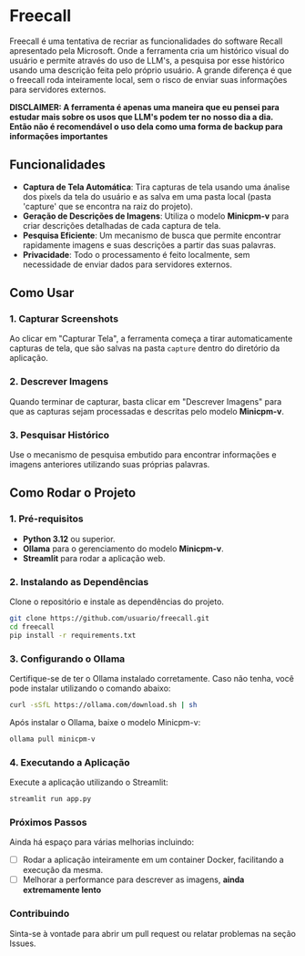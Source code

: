 # Freecall

Freecall é uma tentativa de recriar as funcionalidades do software Recall apresentado pela Microsoft. Onde a ferramenta cria um histórico visual do usuário e permite através do uso de LLM's, a pesquisa por esse histórico usando uma descrição feita pelo próprio usuário. A grande diferença é que o freecall roda inteiramente local, sem o risco de enviar suas informações para servidores externos.

**DISCLAIMER: A ferramenta é apenas uma maneira que eu pensei para estudar mais sobre os usos que LLM's podem ter no nosso dia a dia. Então não é recomendável o uso dela como uma forma de backup para informações importantes**

## Funcionalidades

- **Captura de Tela Automática**: Tira capturas de tela usando uma ánalise dos pixels da tela do usuário e as salva em uma pasta local (pasta 'capture' que se encontra na raiz do projeto).
- **Geração de Descrições de Imagens**: Utiliza o modelo **Minicpm-v** para criar descrições detalhadas de cada captura de tela.
- **Pesquisa Eficiente**: Um mecanismo de busca que permite encontrar rapidamente imagens e suas descrições a partir das suas palavras.
- **Privacidade**: Todo o processamento é feito localmente, sem necessidade de enviar dados para servidores externos.

## Como Usar

### 1. Capturar Screenshots
Ao clicar em "Capturar Tela", a ferramenta começa a tirar automaticamente capturas de tela, que são salvas na pasta `capture` dentro do diretório da aplicação.

### 2. Descrever Imagens
Quando terminar de capturar, basta clicar em "Descrever Imagens" para que as capturas sejam processadas e descritas pelo modelo **Minicpm-v**.

### 3. Pesquisar Histórico
Use o mecanismo de pesquisa embutido para encontrar informações e imagens anteriores utilizando suas próprias palavras.

## Como Rodar o Projeto

### 1. Pré-requisitos

- **Python 3.12** ou superior.
- **Ollama** para o gerenciamento do modelo **Minicpm-v**.
- **Streamlit** para rodar a aplicação web.

### 2. Instalando as Dependências

Clone o repositório e instale as dependências do projeto.

```bash
git clone https://github.com/usuario/freecall.git
cd freecall
pip install -r requirements.txt
```
### 3. Configurando o Ollama

Certifique-se de ter o Ollama instalado corretamente. Caso não tenha, você pode instalar utilizando o comando abaixo:

```bash
curl -sSfL https://ollama.com/download.sh | sh
```

Após instalar o Ollama, baixe o modelo Minicpm-v:

```bash
ollama pull minicpm-v
```

### 4. Executando a Aplicação

Execute a aplicação utilizando o Streamlit:
```bash
streamlit run app.py
```

### Próximos Passos
Ainda há espaço para várias melhorias incluindo:
- [ ] Rodar a aplicação inteiramente em um container Docker, facilitando a execução da mesma.
- [ ] Melhorar a performance para descrever as imagens, **ainda extremamente lento**
### Contribuindo

Sinta-se à vontade para abrir um pull request ou relatar problemas na seção Issues.